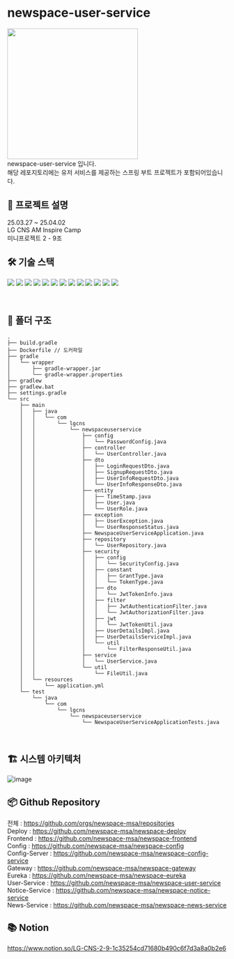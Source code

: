 # newspace-user-service
<img src="https://github.com/user-attachments/assets/04d415b7-b379-4a0b-9aba-ff1d3609db85" width="300" />

<br>
newspace-user-service 입니다.
<br>
해당 레포지토리에는 유저 서비스를 제공하는 스프링 부트 프로젝트가 포함되어있습니다.
<br>

## 📍 프로젝트 설명
25.03.27 ~ 25.04.02
<br>
LG CNS AM Inspire Camp
<br>
미니프로젝트 2 - 9조

## 🛠️ 기술 스택

<img src="https://img.shields.io/badge/Spring%20Boot-6DB33F?style=for-the-badge&logo=SpringBoot&logoColor=white"> <img src="https://img.shields.io/badge/Spring%20Security-6DB33F?style=for-the-badge&logo=SpringSecurity&logoColor=white"> <img src="https://img.shields.io/badge/Gradle-02303A?style=for-the-badge&logo=Gradle&logoColor=white"> <img src="https://img.shields.io/badge/Spring%20Cloud-6DB33F?style=for-the-badge&logo=Spring&logoColor=white"> <img src="https://img.shields.io/badge/Spring%20AI-6DB33F?style=for-the-badge&logo=Spring&logoColor=white"> <img src="https://img.shields.io/badge/Spring%20WebFlux-6DB33F?style=for-the-badge&logo=SpringWebFlux&logoColor=white"> <img src="https://img.shields.io/badge/MariaDB-003545?style=for-the-badge&logo=MariaDB&logoColor=white"> <img src="https://img.shields.io/badge/Docker-2496ED?style=for-the-badge&logo=Docker&logoColor=white"> <img src="https://img.shields.io/badge/Jenkins-D24939?style=for-the-badge&logo=Jenkins&logoColor=white"> <img src="https://img.shields.io/badge/Postman-FF6C37?style=for-the-badge&logo=Postman&logoColor=white"> <img src="https://img.shields.io/badge/Swagger-85EA2D?style=for-the-badge&logo=Swagger&logoColor=white"> <img src="https://img.shields.io/badge/Notion-000000?style=for-the-badge&logo=Notion&logoColor=white"> <img src="https://img.shields.io/badge/NGINX-009639?style=for-the-badge&logo=NGINX&logoColor=white"> 

<br/>

## 📂 폴더 구조

```
.
├── build.gradle
├── Dockerfile // 도커파일
├── gradle
│   └── wrapper
│       ├── gradle-wrapper.jar
│       └── gradle-wrapper.properties
├── gradlew
├── gradlew.bat
├── settings.gradle
└── src
    ├── main
    │   ├── java
    │   │   └── com
    │   │       └── lgcns
    │   │           └── newspaceuserservice
    │   │               ├── config
    │   │               │   └── PasswordConfig.java
    │   │               ├── controller
    │   │               │   └── UserController.java
    │   │               ├── dto
    │   │               │   ├── LoginRequestDto.java
    │   │               │   ├── SignupRequestDto.java
    │   │               │   ├── UserInfoRequestDto.java
    │   │               │   └── UserInfoResponseDto.java
    │   │               ├── entity
    │   │               │   ├── TimeStamp.java
    │   │               │   ├── User.java
    │   │               │   └── UserRole.java
    │   │               ├── exception
    │   │               │   ├── UserException.java
    │   │               │   └── UserResponseStatus.java
    │   │               ├── NewspaceUserServiceApplication.java
    │   │               ├── repository
    │   │               │   └── UserRepository.java
    │   │               ├── security
    │   │               │   ├── config
    │   │               │   │   └── SecurityConfig.java
    │   │               │   ├── constant
    │   │               │   │   ├── GrantType.java
    │   │               │   │   └── TokenType.java
    │   │               │   ├── dto
    │   │               │   │   └── JwtTokenInfo.java
    │   │               │   ├── filter
    │   │               │   │   ├── JwtAuthenticationFilter.java
    │   │               │   │   └── JwtAuthorizationFilter.java
    │   │               │   ├── jwt
    │   │               │   │   └── JwtTokenUtil.java
    │   │               │   ├── UserDetailsImpl.java
    │   │               │   ├── UserDetailsServiceImpl.java
    │   │               │   └── util
    │   │               │       └── FilterResponseUtil.java
    │   │               ├── service
    │   │               │   └── UserService.java
    │   │               └── util
    │   │                   └── FileUtil.java
    │   └── resources
    │       └── application.yml
    └── test
        └── java
            └── com
                └── lgcns
                    └── newspaceuserservice
                        └── NewspaceUserServiceApplicationTests.java
```
<br/>

## 🏗️ 시스템 아키텍처
![image](https://media.discordapp.net/attachments/1355032731234336798/1356602546273390592/image.webp?ex=67ed2a13&is=67ebd893&hm=8541702842be7512cbdcaf4b94296d582b256e16cb2cee1bac7f8807ba92095d&=&format=webp&width=1225&height=850)

## 📦 Github Repository
전체 : https://github.com/orgs/newspace-msa/repositories
<br>
Deploy : https://github.com/newspace-msa/newspace-deploy
<br>
Frontend : https://github.com/newspace-msa/newspace-frontend
<br>
Config : https://github.com/newspace-msa/newspace-config
<br>
Config-Server : https://github.com/newspace-msa/newspace-config-service
<br>
Gateway : https://github.com/newspace-msa/newspace-gateway
<br>
Eureka : https://github.com/newspace-msa/newspace-eureka
<br>
User-Service : https://github.com/newspace-msa/newspace-user-service
<br>
Notice-Service : https://github.com/newspace-msa/newspace-notice-service
<br>
News-Service : https://github.com/newspace-msa/newspace-news-service

## 📚 Notion
https://www.notion.so/LG-CNS-2-9-1c35254cd71680b490c6f7d3a8a0b2e6


